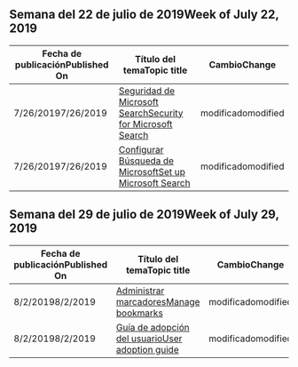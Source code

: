 <!-- This file is generated automatically each week. Changes made to this file will be overwritten.-->




## <a name="week-of-july-22-2019"></a><span data-ttu-id="1c88e-101">Semana del 22 de julio de 2019</span><span class="sxs-lookup"><span data-stu-id="1c88e-101">Week of July 22, 2019</span></span>


| <span data-ttu-id="1c88e-102">Fecha de publicación</span><span class="sxs-lookup"><span data-stu-id="1c88e-102">Published On</span></span> |<span data-ttu-id="1c88e-103">Título del tema</span><span class="sxs-lookup"><span data-stu-id="1c88e-103">Topic title</span></span> | <span data-ttu-id="1c88e-104">Cambio</span><span class="sxs-lookup"><span data-stu-id="1c88e-104">Change</span></span> |
|------|------------|--------|
| <span data-ttu-id="1c88e-105">7/26/2019</span><span class="sxs-lookup"><span data-stu-id="1c88e-105">7/26/2019</span></span> | [<span data-ttu-id="1c88e-106">Seguridad de Microsoft Search</span><span class="sxs-lookup"><span data-stu-id="1c88e-106">Security for Microsoft Search</span></span>](/MicrosoftSearch/security) | <span data-ttu-id="1c88e-107">modificado</span><span class="sxs-lookup"><span data-stu-id="1c88e-107">modified</span></span> |
| <span data-ttu-id="1c88e-108">7/26/2019</span><span class="sxs-lookup"><span data-stu-id="1c88e-108">7/26/2019</span></span> | [<span data-ttu-id="1c88e-109">Configurar Búsqueda de Microsoft</span><span class="sxs-lookup"><span data-stu-id="1c88e-109">Set up Microsoft Search</span></span>](/MicrosoftSearch/setup-microsoft-search) | <span data-ttu-id="1c88e-110">modificado</span><span class="sxs-lookup"><span data-stu-id="1c88e-110">modified</span></span> |


## <a name="week-of-july-29-2019"></a><span data-ttu-id="1c88e-111">Semana del 29 de julio de 2019</span><span class="sxs-lookup"><span data-stu-id="1c88e-111">Week of July 29, 2019</span></span>


| <span data-ttu-id="1c88e-112">Fecha de publicación</span><span class="sxs-lookup"><span data-stu-id="1c88e-112">Published On</span></span> |<span data-ttu-id="1c88e-113">Título del tema</span><span class="sxs-lookup"><span data-stu-id="1c88e-113">Topic title</span></span> | <span data-ttu-id="1c88e-114">Cambio</span><span class="sxs-lookup"><span data-stu-id="1c88e-114">Change</span></span> |
|------|------------|--------|
| <span data-ttu-id="1c88e-115">8/2/2019</span><span class="sxs-lookup"><span data-stu-id="1c88e-115">8/2/2019</span></span> | [<span data-ttu-id="1c88e-116">Administrar marcadores</span><span class="sxs-lookup"><span data-stu-id="1c88e-116">Manage bookmarks</span></span>](/MicrosoftSearch/manage-bookmarks) | <span data-ttu-id="1c88e-117">modificado</span><span class="sxs-lookup"><span data-stu-id="1c88e-117">modified</span></span> |
| <span data-ttu-id="1c88e-118">8/2/2019</span><span class="sxs-lookup"><span data-stu-id="1c88e-118">8/2/2019</span></span> | [<span data-ttu-id="1c88e-119">Guía de adopción del usuario</span><span class="sxs-lookup"><span data-stu-id="1c88e-119">User adoption guide</span></span>](/MicrosoftSearch/user-adoption-guide) | <span data-ttu-id="1c88e-120">modificado</span><span class="sxs-lookup"><span data-stu-id="1c88e-120">modified</span></span> |
